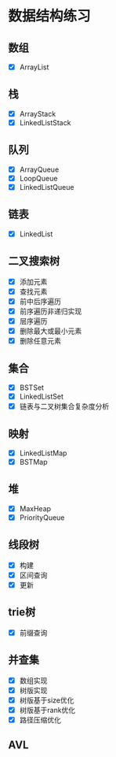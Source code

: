 # 数据结构练习

## 数组
- [x] ArrayList

## 栈
- [x] ArrayStack
- [x] LinkedListStack

## 队列
- [x] ArrayQueue
- [x] LoopQueue
- [x] LinkedListQueue

## 链表
- [x] LinkedList

## 二叉搜索树
- [x] 添加元素
- [x] 查找元素
- [x] 前中后序遍历
- [x] 前序遍历非递归实现
- [x] 层序遍历
- [x] 删除最大或最小元素
- [x] 删除任意元素

## 集合
- [x] BSTSet
- [x] LinkedListSet
- [x] 链表与二叉树集合复杂度分析

## 映射
- [x] LinkedListMap
- [x] BSTMap

## 堆
- [x] MaxHeap
- [x] PriorityQueue

## 线段树

- [x] 构建
- [x] 区间查询
- [x] 更新

## trie树
- [x] 前缀查询

## 并查集 
- [x] 数组实现
- [x] 树版实现
- [x] 树版基于size优化
- [x] 树版基于rank优化
- [x] 路径压缩优化

## AVL









